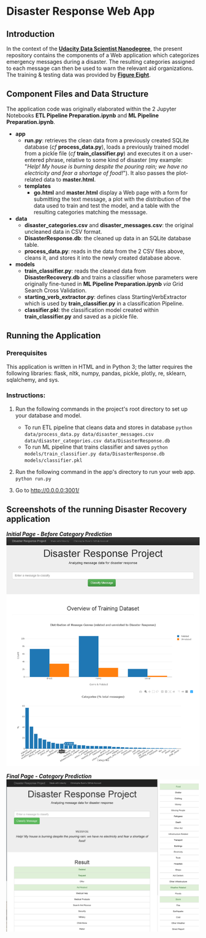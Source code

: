 # Disaster Response Web App

## Introduction
In the context of the **[Udacity Data Scientist Nanodegree](https://classroom.udacity.com/nanodegrees/nd025/)**, the present repository contains the components of a Web application which categorizes emergency messages during a disaster. The resulting categories assigned to each message can then be used to warn the relevant aid organizations. The training & testing data was provided by **[Figure Eight](https://www.figure-eight.com/data-for-everyone/)**.

## Component Files and Data Structure
The application code was originally elaborated within the 2 Jupyter Notebooks **ETL Pipeline Preparation.ipynb** and **ML Pipeline Preparation.ipynb**.
* **app**
  * **run.py**: retrieves the clean data from a previously created SQLite database (*cf* **process_data.py**), loads a previously trained model from a pickle file (*cf* **train_classifier.py**) and executes it on a user-entered phrase, relative to some kind of disaster (my example: "*Help! My house is burning despite the pouring rain; we have no electricity and fear a shortage of food!*"). It also passes the plot-related data to **master.html**.
  * **templates**
    * **go.html** and **master.html** display a Web page with a form for submitting the text message, a plot with the distribution of the data used to train and test the model, and a table with the resulting categories matching the messsage.
* **data**
  * **disaster_categories.csv** and **disaster_messages.csv**: the original uncleaned data in CSV format.
  * **DisasterResponse.db**: the cleaned up data in an SQLite database table.
  * **process_data.py**: reads in the data from the 2 CSV files above, cleans it, and stores it into the newly created database above.
* **models**
  * **train_classifier.py**: reads the cleaned data from **DisasterRecovery.db** and trains a classifier whose parameters were originally fine-tuned in **ML Pipeline Preparation.ipynb** *via* Grid Search Cross Validation.
  * **starting_verb_extractor.py**: defines class StartingVerbExtractor which is used by **train_classifier.py** in a classification Pipeline.
  * **classifier.pkl**: the classification model created within **train_classifier.py** and saved as a pickle file.

## Running the Application

### Prerequisites
This application is written in HTML and in Python 3; the latter requires the following libraries: flask, nltk, numpy, pandas, pickle, plotly, re, sklearn, sqlalchemy, and sys.

### Instructions:
1. Run the following commands in the project's root directory to set up your database and model.

    - To run ETL pipeline that cleans data and stores in database
        `python data/process_data.py data/disaster_messages.csv data/disaster_categories.csv data/DisasterResponse.db`
    - To run ML pipeline that trains classifier and saves
        `python models/train_classifier.py data/DisasterResponse.db models/classifier.pkl`

2. Run the following command in the app's directory to run your web app.
    `python run.py`

3. Go to http://0.0.0.0:3001/

## Screenshots of the running Disaster Recovery application

***Initial Page - Before Category Prediction***
![Before](https://github.com/ChristopheBunn/Udacity-Data-Scientist-Nanodegree/blob/master/Jupyter%20Notebooks/9%20-%20Data%20Engineering/Project%20-%20Disaster%20Response%20Pipeline/images/Web_app_1.png)

***Final Page - Category Prediction***
![After](https://github.com/ChristopheBunn/Udacity-Data-Scientist-Nanodegree/blob/master/Jupyter%20Notebooks/9%20-%20Data%20Engineering/Project%20-%20Disaster%20Response%20Pipeline/images/Web_app_2.png)